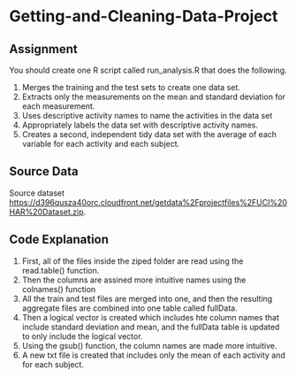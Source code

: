 # Getting-and-Cleaning-Data-Project

<h2>Assignment</h2>

You should create one R script called run_analysis.R that does the following.

1. Merges the training and the test sets to create one data set.
2. Extracts only the measurements on the mean and standard deviation for each measurement.
3. Uses descriptive activity names to name the activities in the data set
4. Appropriately labels the data set with descriptive activity names.
5. Creates a second, independent tidy data set with the average of each variable for each activity and each subject.


<h2>Source Data</h2>

Source dataset https://d396qusza40orc.cloudfront.net/getdata%2Fprojectfiles%2FUCI%20HAR%20Dataset.zip.


<h2> Code Explanation</h2>

1. First, all of the files inside the ziped folder are read using the read.table() function.
2. Then the columns are assined more intuitive names using the colnames() function
3. All the train and test files are merged into one, and then the resulting aggregate files are combined into one table called fullData.
4. Then a logical vector is created which includes hte column names that include standard deviation and mean, and the fullData table is updated to only include the logical vector.
5. Using the gsub() function, the column names are made more intuitive.
6. A new txt file is created that includes only the mean of each activity and for each subject.

